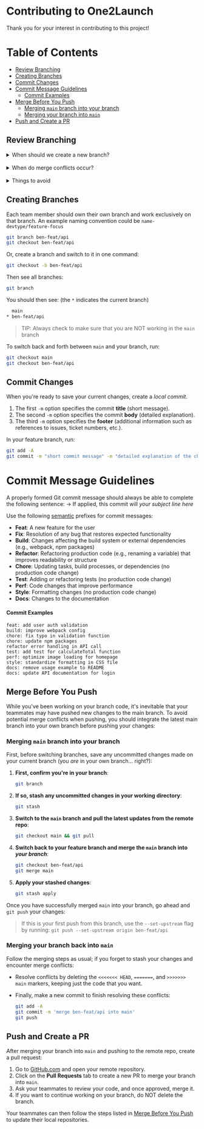 # Contributing to One2Launch

Thank you for your interest in contributing to this project!

# Table of Contents

- [Review Branching](#review-branching)
- [Creating Branches](#creating-branches)
- [Commit Changes](#commit-changes)
- [Commit Message Guidelines](#commit-message-guidelines)
  - [Commit Examples](#commit-examples)
- [Merge Before You Push](#merge-before-you-push)
  - [Merging `main` branch into your branch](#merging-main-branch-into-your-branch)
  - [Merging your branch into `main`](#merging-your-branch-into-main)
- [Push and Create a PR](#push-and-create-a-pr)

## Review Branching

<details><summary>When should we create a new branch?</summary><br>
Branches are used to diverge from the main code base. They are useful because they create a copy of existing code without modifying the existing code. Think of it as your very own sandbox where you can create anything new.

Therefore, a new branch should be created for any new change to any of the files in the project. This includes but is not limited to creating a new feature in the repo and/or fixing a bug in the repo.

</details>
<br>
<details><summary>When do merge conflicts occur?</summary><br>
Merge conflicts occur when we have code that could possibly overwrite code that was already there. They are bound to happen if multiple people are working on the same file.
</details>
<br>
<details><summary>Things to avoid</summary><br>
The `main` branch should always have working code so as a best practice...

- Don't work off of the `main` branch.

- Avoid merging code that hasn't been tested or reviewed into the `main` branch.
  
</details>

## Creating Branches

Each team member should own their own branch and work exclusively on that branch. An example naming convention could be `name-devtype/feature-focus`

```sh
git branch ben-feat/api
git checkout ben-feat/api
```

Or, create a branch and switch to it in one command:

```sh
git checkout -b ben-feat/api
```

Then see all branches:

```sh
git branch
```

You should then see: (the `*` indicates the current branch)

```sh
  main
* ben-feat/api
```

> TIP: Always check to make sure that you are NOT working in the `main` branch

To switch back and forth between `main` and your branch, run:

```sh
git checkout main
git checkout ben-feat/api
```

## Commit Changes

When you're ready to save your current changes, create a _local commit_.

  1. The first `-m` option specifies the commit **title** (short message).
  2. The second `-m` option specifies the commit **body** (detailed explanation).
  3. The third `-m` option specifies the **footer** (additional information such as references to issues, ticket numbers, etc.).

In your feature branch, run:

```sh
git add -A
git commit -m "short commit message" -m "detailed explanation of the changes made." -m "related issue #__"
```
# Commit Message Guidelines

A properly formed Git commit message should always be able to complete the following sentence: → If applied, this commit will _*your subject line here*_

Use the following [semantic](https://www.conventionalcommits.org/en/v1.0.0/) prefixes for commit messages:

- **Feat**: A new feature for the user
- **Fix**: Resolution of any bug that restores expected functionality
- **Build**: Changes affecting the build system or external dependencies (e.g., webpack, npm packages)
- **Refactor**: Refactoring production code (e.g., renaming a variable) that improves readability or structure
- **Chore**: Updating tasks, build processes, or dependencies (no production code change)
- **Test**: Adding or refactoring tests (no production code change)
- **Perf**: Code changes that improve performance
- **Style**: Formatting changes (no production code change)
- **Docs**: Changes to the documentation

#### Commit Examples

```git
feat: add user auth validation
build: improve webpack config
chore: fix typo in validation function
chore: update npm packages
refactor error handling in API call
test: add test for calculateTotal function
perf: optimize image loading for homepage
style: standardize formatting in CSS file
docs: remove usage example to README
docs: update API documentation for login
```

## Merge Before You Push

While you've been working on your branch code, it's inevitable that your teammates may have pushed new changes to the main branch. To avoid potential merge conflicts when pushing, you should integrate the latest main branch into your own branch before pushing your changes:

### Merging `main` branch into your branch

First, before switching branches, save any uncommitted changes made on your current branch (you _*are*_ in your own branch... right?):

1. **First, confirm you're in your branch**:

    ```sh
    git branch
    ```
    
2. **If so, stash any uncommitted changes in your working directory**:

    ```sh
    git stash
    ```

3. **Switch to the `main` branch and pull the latest updates from the remote repo**:

    ```sh
    git checkout main && git pull
    ```

4. **Switch back to your feature branch and merge the `main` branch into _*your branch*_**:

    ```sh
    git checkout ben-feat/api
    git merge main
    ```

5. **Apply your stashed changes**:

    ```sh
    git stash apply
    ```

Once you have successfully merged `main` into your branch, go ahead and `git push` your changes:

> If this is your first push from this branch, use the `--set-upstream` flag by running: `git push --set-upstream origin ben-feat/api`

### Merging your branch back into `main`

Follow the merging steps as usual; if you forget to stash your changes and encounter merge conflicts:

- Resolve conflicts by deleting the `<<<<<<< HEAD`, `=======`, and `>>>>>>> main` markers, keeping just the code that you want.

- Finally, make a new commit to finish resolving these conflicts:

    ```sh
    git add -A
    git commit -m 'merge ben-feat/api into main'
    git push
    ```

## Push and Create a PR

After merging your branch into `main` and pushing to the remote repo, create a pull request:

1. Go to [GitHub.com](github.com) and open your remote repository.
2. Click on the **Pull Requests** tab to create a new PR to merge your branch into `main`.
3. Ask your teammates to review your code, and once approved, merge it.
4. If you want to continue working on your branch, do NOT delete the branch.

Your teammates can then follow the steps listed in [Merge Before You Push](#merge-before-you-push) to update their local repositories.